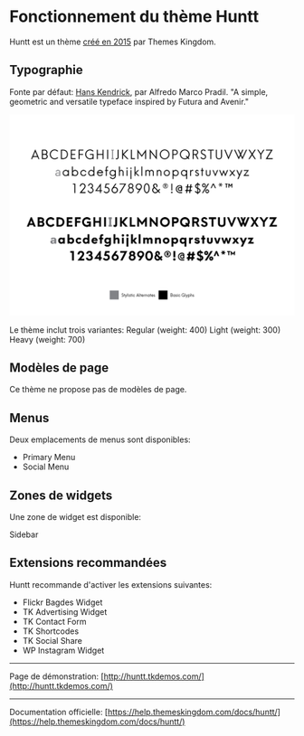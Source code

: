 # Fonctionnement du thème Huntt

Huntt est un thème [créé en 2015](https://blog.themeskingdom.com/hunting-for-inspiration-introducing-huntt/) par Themes Kingdom.

## Typographie

Fonte par défaut: [Hans Kendrick](https://www.behance.net/gallery/13659815/Hans-Kendrick-Typeface), par Alfredo Marco Pradil. "A simple, geometric and versatile typeface inspired by Futura and Avenir."

![](img/hk-typeface.jpg)

Le thème inclut trois variantes:
Regular (weight: 400)
Light (weight: 300)
Heavy (weight: 700)

## Modèles de page

Ce thème ne propose pas de modèles de page.

## Menus

Deux emplacements de menus sont disponibles:

* Primary Menu
* Social Menu

## Zones de widgets

Une zone de widget est disponible:

Sidebar

## Extensions recommandées

Huntt recommande d'activer les extensions suivantes:

* Flickr Bagdes Widget
* TK Advertising Widget
* TK Contact Form
* TK Shortcodes
* TK Social Share
* WP Instagram Widget


***

Page de démonstration: [http://huntt.tkdemos.com/](http://huntt.tkdemos.com/)

***

Documentation officielle: [https://help.themeskingdom.com/docs/huntt/](https://help.themeskingdom.com/docs/huntt/)